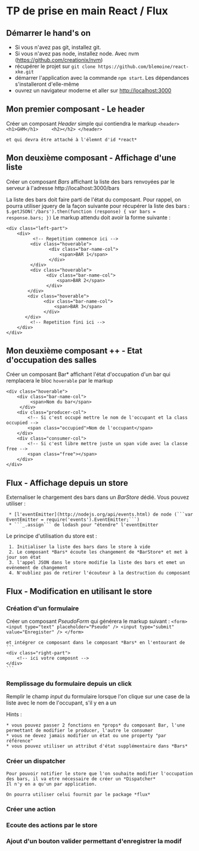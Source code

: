 TP de prise en main React / Flux
================================

Démarrer le hand's on
---------------------

  * Si vous n'avez pas git, installez git.
  * Si vous n'avez pas node, installez node. Avec nvm (https://github.com/creationix/nvm)
  * récupérer le projet sur ```git clone https://github.com/blemoine/react-xke.git```
  * démarrer l'application avec la commande ```npm start```. Les dépendances s'installeront d'elle-même
  * ouvrez un navigateur moderne et aller sur [http://localhost:3000](http://localhost:3000)

Mon premier composant - Le header
---------------------------------

  Créer un composant *Header* simple qui contiendra le markup
    ```
    <header>
        <h1>GHM</h1>    
        <h2></h2>
    </header>
    ```
    
    et qui devra être attaché à l'élemnt d'id *react*
    
Mon deuxième composant - Affichage d'une liste
----------------------------------------------

  Créer un composant *Bars* affichant la liste des bars renvoyées par le serveur à l'adresse http://localhost:3000/bars
  
  La liste des bars doit faire parti de l'état du composant.
  Pour rappel, on pourra utiliser jquery de la façon suivante pour récupérer la liste des bars :
     ```
     $.getJSON('/bars').then(function (response) {
         var bars = response.bars;
     })
     ```
  Le markup attendu doit avoir la forme suivante :
  ```
  <div class="left-part">
      <div>
            <!-- Repetition commence ici -->
           <div class="hoverable">
                  <div class="bar-name-col">
                      <span>BAR 1</span>
                  </div>
           </div>
           <div class="hoverable">
                 <div class="bar-name-col">
                     <span>BAR 2</span>
                 </div>
          </div>
          <div class="hoverable">
                <div class="bar-name-col">
                    <span>BAR 3</span>
                </div>
         </div>
           <!-- Repetition fini ici -->
      </div>
  </div>
  ```
  
Mon deuxième composant ++ - Etat d'occupation des salles
--------------------------------------------------------

  Créer un composant Bar* affichant l'état d'occupation d'un bar qui remplacera le bloc ```hoverable``` par le markup
  ```
  <div class="hoverable">
      <div class="bar-name-col">
           <span>Nom du bar</span>
       </div>
      <div class="producer-col">
          <!-- Si c'est occupé mettre le nom de l'occupant et la class occupied -->
          <span class="occupied">Nom de l'occupant</span>
      </div>
      <div class="consumer-col">
          <!-- Si c'est libre mettre juste un span vide avec la classe free -->
          <span class="free"></span>      
      </div>
  </div>
  ```

Flux - Affichage depuis un store
--------------------------------

   Externaliser le chargement des bars dans un *BarStore* dédié.
   Vous pouvez utiliser :
     
     * [l'eventEmitter](http://nodejs.org/api/events.html) de node (```var EventEmitter = require('events').EventEmitter;```)
     * ```_.assign``` de lodash pour "étendre" l'eventEmitter 
   
   
   
   Le principe d'utilisation du store est :
     
     1. Initialiser la liste des bars dans le store à vide
     2. Le composant *Bars* écoute les changement de *BarStore* et met à jour son état
     3. l'appel JSON dans le store modifie la liste des bars et emet un evénement de changement
     4. N'oubliez pas de retirer l'écouteur à la destruction du composant
     
Flux - Modification en utilisant le store
-----------------------------------------

### Création d'un formulaire

   Créer un composant *PseudoForm* qui générera le markup suivant :
    ```
    <form>        
        <input type="text" placeholder="Pseudo" />
        <input type="submit" value="Enregister" />
    </form>
    ```
    
    et intégrer ce composant dans le composant *Bars* en l'entourant de
    ```
    <div class="right-part">
        <!-- ici votre composnt -->
    </div>
    ```
   


### Remplissage du formulaire depuis un click

   Remplir le champ *input* du formulaire lorsque l'on clique sur une case de la liste avec le nom de l'occupant, s'il 
   y en a un
   
   Hints : 
    
    * vous pouvez passer 2 fonctions en *props* du composant Bar, l'une permettant de modifier le producer, l'autre le consumer
    * vous ne devez jamais modifier un état ou une property "par référence"
    * vous pouvez utiliser un attribut d'état supplémentaire dans *Bars* 

### Créer un dispatcher

    Pour pouvoir notifier le store que l'on souhaite modifier l'occupation des bars, il va etre nécessaire de créer un *Dispatcher*
    Il n'y en a qu'un par application.
    
    On pourra utiliser celui fournit par le package *flux*

### Créer une action
### Ecoute des actions par le store
### Ajout d'un bouton valider permettant d'enregistrer la modif
  
  
  
